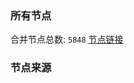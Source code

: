 ### 所有节点
合并节点总数: `5848`
[节点链接](https://github.com/rzhy1/33/raw/master/sub/sub_merge_base64.txt)

### 节点来源
